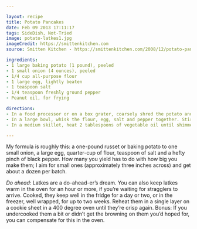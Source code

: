 ```yaml
---

layout: recipe
title: Potato Pancakes
date: Feb 09 2013 17:11:17
tags: SideDish, Not-Tried
image: potato-latkes1.jpg
imageCredit: https://smittenkitchen.com
source: Smitten Kitchen - https://smittenkitchen.com/2008/12/potato-pancakes-even-better/ 

ingredients:
- 1 large baking potato (1 pound), peeled
- 1 small onion (4 ounces), peeled
- 1/4 cup all-purpose flour
- 1 large egg, lightly beaten
- 1 teaspoon salt
- 1/4 teaspoon freshly ground pepper
- Peanut oil, for frying

directions:
- In a food processor or on a box grater, coarsely shred the potato and onion. For longer strands, lay the potato sideways in the chute of your food processor. Transfer to a colander or wrap in a cheesecloth sling, and squeeze as dry as possible. Let stand for 2 minutes, then squeeze dry again.
- In a large bowl, whisk the flour, egg, salt and pepper together. Stir in the potato onion mixture until all pieces are evenly coated.
- In a medium skillet, heat 2 tablespoons of vegetable oil until shimmering. Drop packed teaspoons of the potato mixture into the skillet and flatten them with the back of a spoon. Cook the latkes over moderately high heat until the edges are golden, about 1 1/2 minutes; flip and cook until golden on the bottom, about 1 minute. Drain on paper towels. Repeat with the remaining potato mixture, adding more oil to the skillet as needed.

---
```

My formula is roughly this: a one-pound russet or baking potato to one small onion, a large egg, quarter-cup of flour, teaspoon of salt and a hefty pinch of black pepper. How many you yield has to do with how big you make them; I aim for small ones (approximately three inches across) and get about a dozen per batch.

_Do ahead:_ Latkes are a do-ahead-er’s dream. You can also keep latkes warm in the oven for an hour or more, if you’re waiting for stragglers to arrive. Cooked, they keep well in the fridge for a day or two, or in the freezer, well wrapped, for up to two weeks. Reheat them in a single layer on a cookie sheet in a 400 degree oven until they’re crisp again. Bonus: If you undercooked them a bit or didn’t get the browning on them you’d hoped for, you can compensate for this in the oven.
